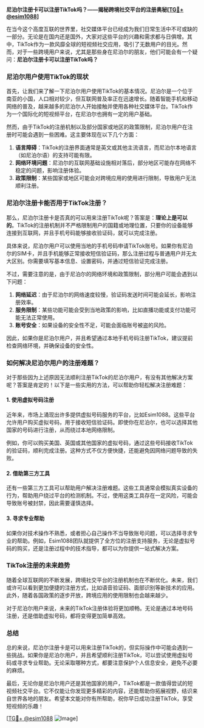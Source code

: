 **尼泊尔注册卡可以注册TikTok吗？——揭秘跨境社交平台的注册奥秘[[TG💪+ @esim1088](https://t.me/s/esim1088)]**

在当今这个高度互联的世界里，社交媒体平台已经成为我们日常生活中不可或缺的一部分。无论是在国内还是国外，大家对这些平台的兴趣和需求都与日俱增。其中，TikTok作为一款风靡全球的短视频社交应用，吸引了无数用户的目光。然而，对于一些跨境用户来说，尤其是那些身在尼泊尔的朋友，他们可能会有一个疑问：**尼泊尔注册卡可以注册TikTok吗？**

### 尼泊尔用户使用TikTok的现状

首先，让我们来了解一下尼泊尔用户使用TikTok的基本情况。尼泊尔是一个位于南亚的小国，人口相对较少，但互联网普及率正在迅速增长。随着智能手机和移动网络的普及，越来越多的尼泊尔人开始接触并使用各种社交媒体平台。TikTok作为一个国际化的短视频平台，在尼泊尔也拥有一定的用户基础。

然而，由于TikTok的注册机制以及部分国家或地区的政策限制，尼泊尔用户在注册时可能会遇到一些困难。这主要体现在以下几个方面：

1. **语言障碍**：TikTok的注册界面通常是英文或其他主流语言，而尼泊尔本地语言（如尼泊尔语）的支持可能有限。
2. **网络环境问题**：尼泊尔的互联网基础设施相对落后，部分地区可能存在网络不稳定的问题，影响注册体验。
3. **政策限制**：某些国家或地区可能会对跨境应用的使用进行限制，导致用户无法顺利注册。

### 尼泊尔注册卡能否用于TikTok注册？

那么，尼泊尔注册卡是否真的可以用来注册TikTok呢？答案是：**理论上是可以的**。TikTok的注册机制并不严格限制用户的国籍或地理位置，只要你的设备能够连接到互联网，并且手机号码能够接收验证码，就可以完成注册。

具体来说，尼泊尔用户可以使用当地的手机号码申请TikTok账号。如果你有尼泊尔的SIM卡，并且手机能够正常接收短信验证码，那么注册过程与普通用户并无太大区别。你需要填写基本信息、设置密码，并通过短信验证完成注册。

不过，需要注意的是，由于尼泊尔的网络环境和政策限制，部分用户可能会遇到以下问题：

1. **网络延迟**：由于尼泊尔的网络速度较慢，验证码发送时间可能会延长，影响注册效率。
2. **服务限制**：某些功能可能会受到当地政策的影响，比如直播功能或支付功能可能无法正常使用。
3. **账号安全**：如果设备的安全性不足，可能会面临账号被盗的风险。

因此，如果你是尼泊尔用户，并且希望通过本地手机号码注册TikTok，建议提前检查网络环境，并确保设备的安全性。

### 如何解决尼泊尔用户的注册难题？

对于那些因为上述原因无法顺利注册TikTok的尼泊尔用户，有没有其他解决方案呢？答案是肯定的！以下是一些实用的方法，可以帮助你轻松解决注册难题：

#### 1. 使用虚拟号码注册

近年来，市场上涌现出许多提供虚拟号码服务的平台，比如Esim1088。这些平台允许用户购买虚拟号码，用于接收短信验证码。即使你在尼泊尔，也可以选择其他国家的号码进行注册，从而绕过本地网络限制。

例如，你可以购买美国、英国或其他国家的虚拟号码，通过这些号码接收TikTok的验证码，顺利完成注册。这种方式不仅方便快捷，还能避免因网络问题导致的失败。

#### 2. 借助第三方工具

还有一些第三方工具可以帮助用户解决注册难题。这些工具通常会模拟真实设备的行为，帮助用户绕过平台的检测机制。不过，使用这类工具存在一定风险，可能会导致账号被封禁，因此需要谨慎选择。

#### 3. 寻求专业帮助

如果你对技术操作不熟悉，或者担心自己操作不当导致账号问题，可以选择寻求专业的帮助。例如，Esim1088团队就提供了全方位的注册支持服务，无论是虚拟号码的购买，还是注册过程中的技术指导，都可以为你提供一站式解决方案。

### TikTok注册的未来趋势

随着全球互联网的不断发展，跨境社交平台的注册机制也在不断优化。未来，我们或许可以看到更加便捷的注册方式，比如语音验证码、面部识别等新技术的应用。此外，随着各国政策的逐步开放，跨境应用的使用限制也会越来越少。

对于尼泊尔用户来说，未来的TikTok注册体验将更加顺畅。无论是通过本地号码注册，还是借助虚拟号码，都将变得更加简单高效。

### 总结

总的来说，尼泊尔注册卡是可以用来注册TikTok的，但实际操作中可能会遇到一些挑战。如果你是尼泊尔用户，并且希望顺利注册TikTok，可以尝试使用虚拟号码或寻求专业帮助。无论采取哪种方式，都要注意保护个人信息安全，避免不必要的麻烦。

最后，无论你是尼泊尔用户还是其他国家的用户，TikTok都是一款值得尝试的短视频社交平台。它不仅能让你发现更多精彩的内容，还能帮助你拓展视野，结识来自世界各地的朋友。希望本文能对你有所帮助，祝你早日成功注册TikTok，享受短视频的乐趣！

[[TG💪+ @esim1088](https://t.me/s/esim1088) ![Image](https://i.postimg.cc/4NQfJmqS/Snipaste-2025-05-13-00-14-12.png)]